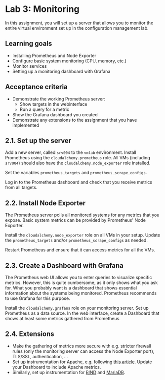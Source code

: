 # Lab 3: Monitoring

In this assignment, you will set up a server that allows you to monitor the entire virtual environment set up in the configuration management lab.

## Learning goals

- Installing Prometheus and Node Exporter
- Configure basic system monitoring (CPU, memory, etc.)
- Monitor services
- Setting up a monitoring dashboard with Grafana

## Acceptance criteria

- Demonstrate the working Prometheus server:
    - Show targets in the webinterface
    - Run a query for a metric
- Show the Grafana dashboard you created
- Demonstrate any extensions to the assignment that you have implemented

## 2.1. Set up the server

Add a new server, called `srv004` to the `vmlab` environment. Install Prometheus using the `cloudalchemy.prometheus` role. All VMs (including `srv004`) should also have the `cloudalchemy.node_exporter` role installed.

Set the variables `prometheus_targets` and `prometheus_scrape_configs`.

Log in to the Prometheus dashboard and check that you receive metrics from all targets.

## 2.2. Install Node Exporter

The Prometheus server polls all monitored systems for any metrics that you expose. Basic system metrics can be provided by Prometheus' Node Exporter.

Install the `cloudalchemy.node_exporter` role on all VMs in your setup. Update the `prometheus_targets` and/or `prometheus_scrape_configs` as needed.

Restart Prometheus and ensure that it can access metrics for all the VMs.

## 2.3. Create a Dashboard with Grafana

The Prometheus web UI allows you to enter queries to visualize specific metrics. However, this is quite cumbersome, as it only shows what you ask for. What you probably want is a dashboard that shows essential information about the systems being monitored. Prometheus recommends to use Grafana for this purpose.

Install the `cloudalchemy.grafana` role on your monitoring server. Set up Prometheus as a data source. In the web interface, create a Dashboard that shows at least some metrics gathered from Prometheus.

## 2.4. Extensions

- Make the gathering of metrics more secure with e.g. stricter firewall rules (only the monitoring server can access the Node Exporter port), TLS/SSL, authentication, ...
- Set up instrumentation for Apache, e.g. following [this article](https://computingforgeeks.com/monitor-apache-web-server-prometheus-grafana/). Update your Dashboard to include Apache metrics.
- Similarly, set up instrumentation for [BIND](https://github.com/prometheus-community/bind_exporter) and [MariaDB](https://github.com/prometheus/mysqld_exporter).
